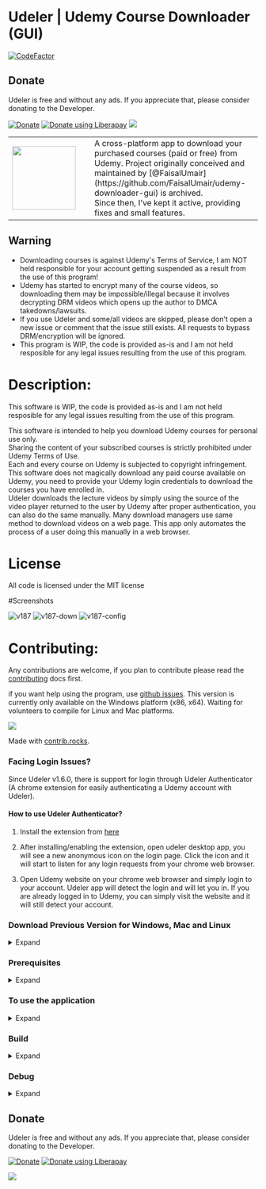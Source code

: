 # Udeler | Udemy Course Downloader (GUI) 
[![CodeFactor](https://www.codefactor.io/repository/github/heliomarpm/udemy-downloader-gui/badge)](https://www.codefactor.io/repository/github/heliomarpm/udemy-downloader-gui)

## Donate

Udeler is free and without any ads. If you appreciate that, please consider donating to the Developer.

[![Donate](https://raw.githubusercontent.com/heliomarpm/udemy-downloader-gui/master/assets/images/donate.png)](https://www.paypal.com/donate?business=KBVHLR7Z9V7B2&no_recurring=0&currency_code=USD) 
<noscript><a href="https://liberapay.com/heliomarpm/donate">
<img alt="Donate using Liberapay" src="https://liberapay.com/assets/widgets/donate.svg"></a>
</noscript>
<img src="https://img.shields.io/liberapay/receives/heliomarpm.svg?logo=liberapay">

<table border=0 cellspacing=5 celspadding=5>
  <tr>
    <td width="150px">
      <img src="https://user-images.githubusercontent.com/13087389/126053559-d4c7d080-0ad3-4deb-83dd-2a52b209e5f2.png" width="128px" height="128px"/>
    </td>
    <td>
      A cross-platform app to download your purchased courses (paid or free) from Udemy.
      Project originally conceived and maintained by [@FaisalUmair](https://github.com/FaisalUmair/udemy-downloader-gui) is archived.<br>
      Since then, I've kept it active, providing fixes and small features.
    </td>
  </tr>
</table>
  
## Warning

* Downloading courses is against Udemy's Terms of Service, I am NOT held responsible for your account getting suspended as a result from the use of this program!
* Udemy has started to encrypt many of the course videos, so downloading them may be impossible/illegal because it involves decrypting DRM videos which opens up the author to DMCA takedowns/lawsuits.
* If you use Udeler and some/all videos are skipped, please don't open a new issue or comment that the issue still exists.  All requests to bypass DRM/encryption will be ignored.
* This program is WIP, the code is provided as-is and I am not held resposible for any legal issues resulting from the use of this program.

<!--
If you'd like to see the full context, then read [issue 609](https://github.com/FaisalUmair/udemy-downloader-gui/issues/609). 
-->

# Description:

This software is WIP, the code is provided as-is and I am not held resposible for any legal issues resulting from the use of this program.

This software is intended to help you download Udemy courses for personal use only.  
Sharing the content of your subscribed courses is strictly prohibited under Udemy Terms of Use.  
Each and every course on Udemy is subjected to copyright infringement.
This software does not magically download any paid course available on Udemy, you need to provide your Udemy login credentials to download the courses you have enrolled in.  
Udeler downloads the lecture videos by simply using the source of the video player returned to the user by Udemy after proper authentication, you can also do the same manually. 
Many download managers use same method to download videos on a web page. This app only automates the process of a user doing this manually in a web browser.

# License

All code is licensed under the MIT license

#Screenshots

![v187](https://user-images.githubusercontent.com/13087389/126054264-48caf1f5-472f-44b0-991a-145c9169a2c3.png)
![v187-down](https://user-images.githubusercontent.com/13087389/126054265-4a343a67-803a-4400-b196-090864fbc1eb.png)
![v187-config](https://user-images.githubusercontent.com/13087389/126076966-57f318ae-c9ee-4948-862f-87fae4502290.png)


# Contributing:

Any contributions are welcome, if you plan to contribute please read the [contributing](https://github.com/heliomarpm/udemy-downloader-gui/blob/master/CONTRIBUTING.md) docs first.

if you want help using the program, use [github issues](https://github.com/heliomarpm/udemy-downloader-gui/issues).
This version is currently only available on the Windows platform (x86, x64).
Waiting for volunteers to compile for Linux and Mac platforms.  

<a href="https://github.com/heliomarpm/udemy-downloader-gui/graphs/contributors">
  <img src="https://contrib.rocks/image?repo=heliomarpm/udemy-downloader-gui" />
</a>

Made with [contrib.rocks](https://contrib.rocks).

### Facing Login Issues?

Since Udeler v1.6.0, there is support for login through Udeler Authenticator (A chrome extension for easily authenticating a Udemy account with Udeler).

#### How to use Udeler Authenticator?

1. Install the extension from [here](https://www.udeler.com/extension)

2. After installing/enabling the extension, open udeler desktop app, you will see a new anonymous icon on the login page. Click the icon and it will start to listen for any login requests from your chrome web browser.

3. Open Udemy website on your chrome web browser and simply login to your account. Udeler app will detect the login and will let you in. If you are already logged in to Udemy, you can simply visit the website and it will still detect your account.  
  

### Download Previous Version for Windows, Mac and Linux

<details><summary>Expand</summary>
<p>

### Downloads:

| Platform | Arch    | Version | Link                                                                                                                         |
| -------- | ------- | ------- | ---------------------------------------------------------------------------------------------------------------------------- |
| Windows  | x64     | 1.8.2   | [Download](https://github.com/FaisalUmair/udemy-downloader-gui/releases/download/v1.8.2/Udeler-Setup-1.8.2-windows-x64.exe)  |
| Windows  | x86     | 1.8.2   | [Download](https://github.com/FaisalUmair/udemy-downloader-gui/releases/download/v1.8.2/Udeler-Setup-1.8.2-windows-x86.exe)  |
| Mac      | x64     | 1.8.2   | [Download](https://github.com/FaisalUmair/udemy-downloader-gui/releases/download/v1.8.2/Udeler-1.8.2-mac.dmg)                |
| Linux    | x86_x64 | 1.8.2   | [Download](https://github.com/FaisalUmair/udemy-downloader-gui/releases/download/v1.8.2/Udeler-1.8.2-linux-x86_x64.AppImage) |



</p></details>

### Prerequisites
<details><summary>Expand</summary>
<p>

```
You must have npm and nodejs installed.
```

</p></details>

### To use the application
<details><summary>Expand</summary>
<p>

```
1. Clone the project
2. Run npm install
3. Run npm start
```

</p></details>

### Build
<details><summary>Expand</summary>
<p>

Detect Platform:

```
npm run dist
```

Windows:

```
npm run build-win
```

Mac:

```
npm run build-mac
```

Linux:

```
npm run build-linux
```

Cross Platform:

```
npm run build
```

#### To force 32 bit build:

_Append "-- --ia32" to npm run command_

Example:

```
npm run build-win -- --ia32
```

</p></details>

### Debug
<details><summary>Expand</summary>
<p>
First run ```npm run install``` to download/setup the required libraries.

Now in Visual Studio Code press ```CTRL-SHIFT-P``` and type "Debug: Open launch.json".

Insert this:
```
{
    "version": "0.2.0",
    "configurations": [
        {
            
            "name": "Launch",
            "type": "node",
            "request": "launch",
            "program": "${workspaceRoot}/index.js",
            "stopOnEntry": false,
            "args": [],
            "cwd": "${workspaceRoot}",
            "preLaunchTask": null,
            "runtimeExecutable": "${workspaceRoot}/node_modules/.bin/electron.cmd",
            "runtimeArgs": [
                ".",
                "--enable-logging",
                "--debug"
            ],
            "env": {},
            "console": "internalConsole",
            "sourceMaps": false,
            "outDir": null
        },
        {
            "name": "Attach",
            "type": "node",
            "request": "attach",
            "port": 5858,
            "address": "localhost",
            "restart": false,
            "sourceMaps": false,
            "outDir": null,
            "localRoot": "${workspaceRoot}",
            "remoteRoot": null
        }
    ]
}
```

(For MacOS/Linux, remove the .cmd from the runtimeExecutable.)

</p></details>

## Donate

Udeler is free and without any ads. If you appreciate that, please consider donating to the Developer.

[![Donate](https://raw.githubusercontent.com/heliomarpm/udemy-downloader-gui/master/assets/images/donate.png)](https://www.paypal.com/donate?business=KBVHLR7Z9V7B2&no_recurring=0&currency_code=USD) 
<noscript><a href="https://liberapay.com/heliomarpm/donate"><img alt="Donate using Liberapay" src="https://liberapay.com/assets/widgets/donate.svg"></a></noscript>

<img src="https://img.shields.io/liberapay/receives/heliomarpm.svg?logo=liberapay">

